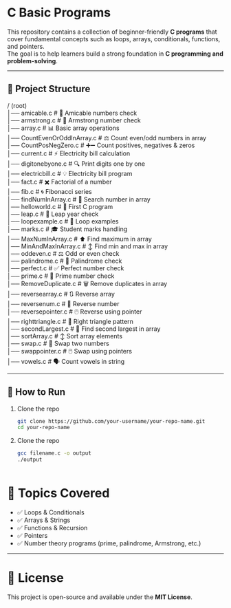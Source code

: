 # C Basic Programs

This repository contains a collection of beginner-friendly **C programs** that cover fundamental concepts such as loops, arrays, conditionals, functions, and pointers.  
The goal is to help learners build a strong foundation in **C programming and problem-solving**.

---

## 📂 Project Structure

/ (root)  
│── amicable.c              # 🤝 Amicable numbers check  
│── armstrong.c             # 🔢 Armstrong number check  
│── array.c                 # 📊 Basic array operations  
│── CountEvenOrOddInArray.c # ⚖️ Count even/odd numbers in array  
│── CountPosNegZero.c       # ➕➖ Count positives, negatives & zeros  
│── current.c               # ⚡ Electricity bill calculation  
│── digitonebyone.c         # 🔍 Print digits one by one  
│── electricbill.c          # 💡 Electricity bill program  
│── fact.c                  # ✖️ Factorial of a number  
│── fib.c                   # 🌀 Fibonacci series  
│── findNumInArray.c        # 🔎 Search number in array  
│── helloworld.c            # 👋 First C program  
│── leap.c                  # 📅 Leap year check  
│── loopexample.c           # 🔁 Loop examples  
│── marks.c                 # 🎓 Student marks handling  
│── MaxNumInArray.c         # ⬆️ Find maximum in array  
│── MinAndMaxInArray.c      # ↕️ Find min and max in array  
│── oddeven.c               # ⚖️ Odd or even check  
│── palindrome.c            # 🔄 Palindrome check  
│── perfect.c               # ✅ Perfect number check  
│── prime.c                 # 🔑 Prime number check  
│── RemoveDuplicate.c       # 🗑️ Remove duplicates in array  
│── reversearray.c          # 🔃 Reverse array  
│── reversenum.c            # 🔢 Reverse number  
│── reversepointer.c        # 🖱️ Reverse using pointer  
│── righttriangle.c         # 📐 Right triangle pattern  
│── secondLargest.c         # 🥈 Find second largest in array  
│── sortArray.c             # ↕️ Sort array elements  
│── swap.c                  # 🔄 Swap two numbers  
│── swappointer.c           # 🖱️ Swap using pointers  
│── vowels.c                # 🗣️ Count vowels in string  

---

## 🚀 How to Run
1. Clone the repo  
   ```bash
   git clone https://github.com/your-username/your-repo-name.git
   cd your-repo-name


2. Clone the repo  
   ```bash
   gcc filename.c -o output
   ./output
   


# 🎯 Topics Covered

- ✅ Loops & Conditionals  
- ✅ Arrays & Strings  
- ✅ Functions & Recursion  
- ✅ Pointers  
- ✅ Number theory programs (prime, palindrome, Armstrong, etc.)  

---

# 📌 License  
This project is open-source and available under the **MIT License**.  


